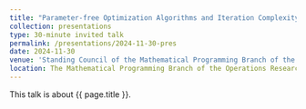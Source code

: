 ```yaml
---
title: "Parameter-free Optimization Algorithms and Iteration Complexity for Minimax Optimization Problems"
collection: presentations
type: 30-minute invited talk
permalink: /presentations/2024-11-30-pres
date: 2024-11-30
venue: 'Standing Council of the Mathematical Programming Branch of the Operations Research Society of China 2024 Mathematical Optimization Symposium'
location: The Mathematical Programming Branch of the Operations Research Society of China, ShenZhen, 2024.11.29-12.01
---
```


This talk is about {{ page.title }}.
